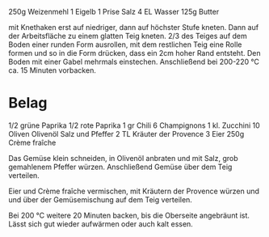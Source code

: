 250g Weizenmehl
1 Eigelb
1 Prise Salz
4 EL Wasser
125g Butter

mit Knethaken erst auf niedriger, dann auf höchster Stufe kneten. Dann
auf der Arbeitsfläche zu einem glatten Teig kneten. 2/3 des Teiges auf
dem Boden einer runden Form ausrollen, mit dem restlichen Teig eine Rolle
formen und so in die Form drücken, dass ein 2cm hoher Rand entsteht. Den
Boden mit einer Gabel mehrmals einstechen. Anschließend bei 200-220 °C
ca. 15 Minuten vorbacken.

# Belag
1/2 grüne Paprika
1/2 rote Paprika
1 gr Chili
6 Champignons
1 kl. Zucchini
10 Oliven
Olivenöl
Salz und Pfeffer
2 TL Kräuter der Provence
3 Eier
250g Crème fraîche

Das Gemüse klein schneiden, in Olivenöl anbraten und mit Salz, grob
gemahlenem Pfeffer würzen. Anschließend Gemüse über dem Teig verteilen.

Eier und Crème fraîche vermischen, mit Kräutern der Provence würzen und
und über der Gemüsemischung auf dem Teig verteilen.

Bei 200 °C weitere 20 Minuten backen, bis die Oberseite angebräunt ist.
Lässt sich gut wieder aufwärmen oder auch kalt essen.
